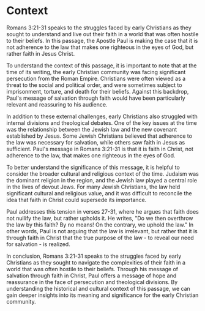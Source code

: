 # Context

Romans 3:21-31 speaks to the struggles faced by early Christians as they sought to understand and live out their faith in a world that was often hostile to their beliefs. In this passage, the Apostle Paul is making the case that it is not adherence to the law that makes one righteous in the eyes of God, but rather faith in Jesus Christ.

To understand the context of this passage, it is important to note that at the time of its writing, the early Christian community was facing significant persecution from the Roman Empire. Christians were often viewed as a threat to the social and political order, and were sometimes subject to imprisonment, torture, and death for their beliefs. Against this backdrop, Paul's message of salvation through faith would have been particularly relevant and reassuring to his audience.

In addition to these external challenges, early Christians also struggled with internal divisions and theological debates. One of the key issues at the time was the relationship between the Jewish law and the new covenant established by Jesus. Some Jewish Christians believed that adherence to the law was necessary for salvation, while others saw faith in Jesus as sufficient. Paul's message in Romans 3:21-31 is that it is faith in Christ, not adherence to the law, that makes one righteous in the eyes of God.

To better understand the significance of this message, it is helpful to consider the broader cultural and religious context of the time. Judaism was the dominant religion in the region, and the Jewish law played a central role in the lives of devout Jews. For many Jewish Christians, the law held significant cultural and religious value, and it was difficult to reconcile the idea that faith in Christ could supersede its importance.

Paul addresses this tension in verses 27-31, where he argues that faith does not nullify the law, but rather upholds it. He writes, "Do we then overthrow the law by this faith? By no means! On the contrary, we uphold the law." In other words, Paul is not arguing that the law is irrelevant, but rather that it is through faith in Christ that the true purpose of the law - to reveal our need for salvation - is realized.

In conclusion, Romans 3:21-31 speaks to the struggles faced by early Christians as they sought to navigate the complexities of their faith in a world that was often hostile to their beliefs. Through his message of salvation through faith in Christ, Paul offers a message of hope and reassurance in the face of persecution and theological divisions. By understanding the historical and cultural context of this passage, we can gain deeper insights into its meaning and significance for the early Christian community.